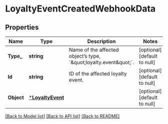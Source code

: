 # LoyaltyEventCreatedWebhookData

## Properties
Name | Type | Description | Notes
------------ | ------------- | ------------- | -------------
**Type_** | **string** | Name of the affected object’s type, &#x60;\&quot;loyalty.event\&quot;&#x60;. | [optional] [default to null]
**Id** | **string** | ID of the affected loyalty event. | [optional] [default to null]
**Object** | [***LoyaltyEvent**](LoyaltyEvent.md) |  | [optional] [default to null]

[[Back to Model list]](../README.md#documentation-for-models) [[Back to API list]](../README.md#documentation-for-api-endpoints) [[Back to README]](../README.md)

